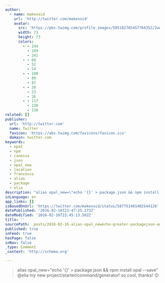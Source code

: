 ```yaml
---
author:
  - name: makevoid
    url: 'http://twitter.com/makevoid'
    avatar:
      src: 'https://pbs.twimg.com/profile_images/505182765457764352/2wAnUl4N_bigger.jpeg'
      width: 73
      height: 73
      colors:
        - - 244
          - 249
          - 241
        - - 60
          - 52
          - 54
        - - 100
          - 89
          - 87
        - - 20
          - 23
          - 26
        - - 117
          - 130
          - 138
related: []
publisher:
  url: 'http://twitter.com'
  name: Twitter
  favicon: 'https://abs.twimg.com/favicons/favicon.ico'
  domain: twitter.com
keywords:
  - opal
  - npm
  - canessa
  - json
  - opal_new
  - location
  - francesco
  - alias
  - package
  - elia
description: "alias opal_new=\"echo '{}' > package.json && npm install opal --save\" @elia my new project/starter/command/generator! so cool, thanks! :D"
inLanguage: en
app_links: []
isBasedOnUrl: 'https://twitter.com/makevoid/status/587751401402544128'
datePublished: '2016-02-16T23:47:25.273Z'
dateModified: '2016-02-16T23:45:13.502Z'
title: ''
sourcePath: _posts/2016-02-16-alias-opal_newecho-greater-packagejson-and-npm-install-opal.md
published: true
inFeed: true
hasPage: false
inNav: false
_type: Comment
_context: 'http://schema.org'

---
```

> alias opal&lowbar;new&equals;"echo '&lcub;&rcub;' \> package&period;json && npm install opal --save" &commat;elia my new project&sol;starter&sol;command&sol;generator&excl; so cool&comma; thanks&excl; &colon;D